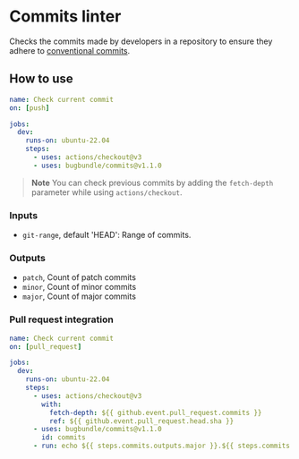 # Commits linter

Checks the commits made by developers in a repository to ensure they adhere to [conventional commits](https://www.conventionalcommits.org/en/v1.0.0/). 

## How to use

```yaml
name: Check current commit
on: [push]

jobs:
  dev:
    runs-on: ubuntu-22.04
    steps:
      - uses: actions/checkout@v3
      - uses: bugbundle/commits@v1.1.0
```

> **Note** You can check previous commits by adding the `fetch-depth` parameter while using `actions/checkout`.

### Inputs

- `git-range`, default 'HEAD':
  Range of commits.


### Outputs

- `patch`, Count of patch commits
- `minor`, Count of minor commits
- `major`, Count of major commits

### Pull request integration

```yaml
name: Check current commit
on: [pull_request]

jobs:
  dev:
    runs-on: ubuntu-22.04
    steps:
      - uses: actions/checkout@v3
        with:
          fetch-depth: ${{ github.event.pull_request.commits }}
          ref: ${{ github.event.pull_request.head.sha }}
      - uses: bugbundle/commits@v1.1.0
        id: commits
      - run: echo ${{ steps.commits.outputs.major }}.${{ steps.commits.outputs.minor }}.${{ steps.commits.outputs.patch }}
```